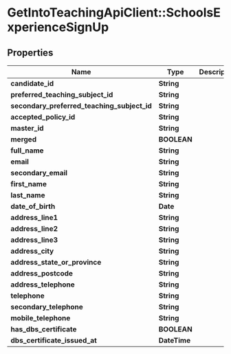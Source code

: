 # GetIntoTeachingApiClient::SchoolsExperienceSignUp

## Properties
Name | Type | Description | Notes
------------ | ------------- | ------------- | -------------
**candidate_id** | **String** |  | [optional] 
**preferred_teaching_subject_id** | **String** |  | 
**secondary_preferred_teaching_subject_id** | **String** |  | [optional] 
**accepted_policy_id** | **String** |  | 
**master_id** | **String** |  | [optional] 
**merged** | **BOOLEAN** |  | [optional] 
**full_name** | **String** |  | [optional] 
**email** | **String** |  | 
**secondary_email** | **String** |  | [optional] 
**first_name** | **String** |  | 
**last_name** | **String** |  | 
**date_of_birth** | **Date** |  | 
**address_line1** | **String** |  | 
**address_line2** | **String** |  | [optional] 
**address_line3** | **String** |  | [optional] 
**address_city** | **String** |  | 
**address_state_or_province** | **String** |  | 
**address_postcode** | **String** |  | 
**address_telephone** | **String** |  | 
**telephone** | **String** |  | 
**secondary_telephone** | **String** |  | 
**mobile_telephone** | **String** |  | [optional] 
**has_dbs_certificate** | **BOOLEAN** |  | 
**dbs_certificate_issued_at** | **DateTime** |  | [optional] 


